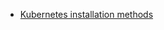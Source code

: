 - [Kubernetes installation methods](https://itnext.io/kubernetes-installation-methods-the-complete-guide-1036c860a2b3)